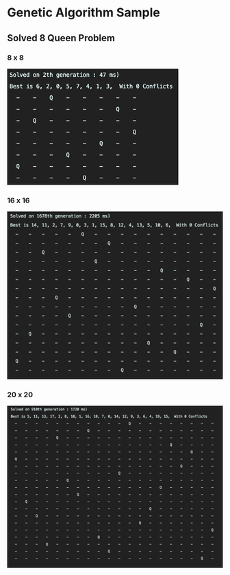 # Genetic Algorithm Sample
## Solved 8 Queen Problem

### 8 x 8
<img src="./repo_files/result_image_8x8.png" width="400">

### 16 x 16
<img src="./repo_files/result_image_16x16.png" width="800">

### 20 x 20
<img src="./repo_files/result_image_20x20.png" width="1000">